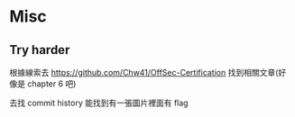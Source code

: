 # Misc

## Try harder

根據線索去 <https://github.com/Chw41/OffSec-Certification> 找到相關文章(好像是 chapter 6 吧)

去找 commit history 能找到有一張圖片裡面有 flag
